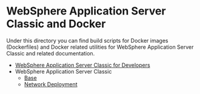# WebSphere Application Server Classic and Docker

Under this directory you can find build scripts for Docker images (Dockerfiles) and Docker related utilities for WebSphere Application Server Classic and related documentation. 

* [WebSphere Application Server Classic for Developers](developer)
* WebSphere Application Server Classic
  * [Base](base)
  * [Network Deployment](network-deployment)

